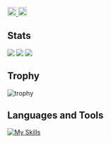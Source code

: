 <p align="left">
  <a href="http://qiita.com/asami___t">
    <img height="20" src="https://qiita-badge.apiapi.app/s/asami___t/posts.svg" />
  </a>
  <a href="http://qiita.com/asami___t">
    <img height="20" src="https://qiita-badge.apiapi.app/s/asami___t/contributions.svg" />
  </a>
</p>



## Stats
![](http://github-profile-summary-cards.vercel.app/api/cards/profile-details?username=ASAMI-TAKAOKA)
![](http://github-profile-summary-cards.vercel.app/api/cards/repos-per-language?username=ASAMI-TAKAOKA)
![](http://github-profile-summary-cards.vercel.app/api/cards/most-commit-language?username=ASAMI-TAKAOKA)

## Trophy
![trophy](https://github-profile-trophy.vercel.app/?username=ASAMI-TAKAOKA)

## Languages and Tools
[![My Skills](https://skillicons.dev/icons?i=aws,azure,react,next,vue,nuxt,rails,ruby,laravel,php,python,firebase,docker,javascript,typescript,mysql,postgresql,postman)](https://skillicons.dev)


<!--
[![My Skills](https://skillicons.dev/icons?i=js,html,css,wasm)](https://skillicons.dev)
-->
<!--
**ASAMI-TAKAOKA/ASAMI-TAKAOKA** is a ✨ _special_ ✨ repository because its `README.md` (this file) appears on your GitHub profile.

Here are some ideas to get you started:

- 🔭 I’m currently working on ...
- 🌱 I’m currently learning ...
- 👯 I’m looking to collaborate on ...
- 🤔 I’m looking for help with ...
- 💬 Ask me about ...
- 📫 How to reach me: ...
- 😄 Pronouns: ...
- ⚡ Fun fact: ...
-->
